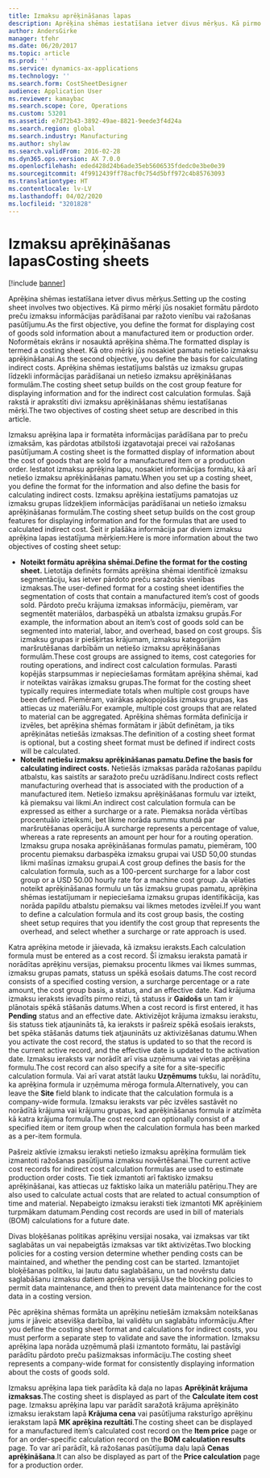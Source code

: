 ```yaml
---
title: Izmaksu aprēķināšanas lapas
description: Aprēķina shēmas iestatīšana ietver divus mērķus. Kā pirmo mērķi jūs nosakiet formātu pārdoto preču izmaksu informācijas parādīšanai par ražoto vienību vai ražošanas pasūtījumu. Noformētais ekrāns ir nosauktā aprēķina shēma. Kā otro mērķi jūs nosakiet pamatu netiešo izmaksu aprēķināšanai. Aprēķina shēmas iestatījums balstās uz izmaksu grupas līdzekli informācijas parādīšanai un netiešo izmaksu aprēķināšanas formulām. Šajā rakstā ir aprakstīti divi izmaksu aprēķināšanas shēmu iestatīšanas mērķi.
author: AndersGirke
manager: tfehr
ms.date: 06/20/2017
ms.topic: article
ms.prod: ''
ms.service: dynamics-ax-applications
ms.technology: ''
ms.search.form: CostSheetDesigner
audience: Application User
ms.reviewer: kamaybac
ms.search.scope: Core, Operations
ms.custom: 53201
ms.assetid: e7d72b43-3892-49ae-8821-9eede3f4d24a
ms.search.region: global
ms.search.industry: Manufacturing
ms.author: shylaw
ms.search.validFrom: 2016-02-28
ms.dyn365.ops.version: AX 7.0.0
ms.openlocfilehash: eded428d24b6ade35eb5606535fdedc0e3be0e39
ms.sourcegitcommit: 4f9912439ff78acf0c754d5bff972c4b85763093
ms.translationtype: HT
ms.contentlocale: lv-LV
ms.lasthandoff: 04/02/2020
ms.locfileid: "3201828"
---
```

# <a name="costing-sheets"></a><span data-ttu-id="cea46-108">Izmaksu aprēķināšanas lapas</span><span class="sxs-lookup"><span data-stu-id="cea46-108">Costing sheets</span></span>

[!include [banner](../includes/banner.md)]

<span data-ttu-id="cea46-109">Aprēķina shēmas iestatīšana ietver divus mērķus.</span><span class="sxs-lookup"><span data-stu-id="cea46-109">Setting up the costing sheet involves two objectives.</span></span> <span data-ttu-id="cea46-110">Kā pirmo mērķi jūs nosakiet formātu pārdoto preču izmaksu informācijas parādīšanai par ražoto vienību vai ražošanas pasūtījumu.</span><span class="sxs-lookup"><span data-stu-id="cea46-110">As the first objective, you define the format for displaying cost of goods sold information about a manufactured item or production order.</span></span> <span data-ttu-id="cea46-111">Noformētais ekrāns ir nosauktā aprēķina shēma.</span><span class="sxs-lookup"><span data-stu-id="cea46-111">The formatted display is termed a costing sheet.</span></span> <span data-ttu-id="cea46-112">Kā otro mērķi jūs nosakiet pamatu netiešo izmaksu aprēķināšanai.</span><span class="sxs-lookup"><span data-stu-id="cea46-112">As the second objective, you define the basis for calculating indirect costs.</span></span> <span data-ttu-id="cea46-113">Aprēķina shēmas iestatījums balstās uz izmaksu grupas līdzekli informācijas parādīšanai un netiešo izmaksu aprēķināšanas formulām.</span><span class="sxs-lookup"><span data-stu-id="cea46-113">The costing sheet setup builds on the cost group feature for displaying information and for the indirect cost calculation formulas.</span></span> <span data-ttu-id="cea46-114">Šajā rakstā ir aprakstīti divi izmaksu aprēķināšanas shēmu iestatīšanas mērķi.</span><span class="sxs-lookup"><span data-stu-id="cea46-114">The two objectives of costing sheet setup are described in this article.</span></span> 

<span data-ttu-id="cea46-115">Izmaksu aprēķina lapa ir formatēta informācijas parādīšana par to preču izmaksām, kas pārdotas atbilstoši izgatavotajai precei vai ražošanas pasūtījumam.</span><span class="sxs-lookup"><span data-stu-id="cea46-115">A costing sheet is the formatted display of information about the cost of goods that are sold for a manufactured item or a production order.</span></span> <span data-ttu-id="cea46-116">Iestatot izmaksu aprēķina lapu, nosakiet informācijas formātu, kā arī netiešo izmaksu aprēķināšanas pamatu.</span><span class="sxs-lookup"><span data-stu-id="cea46-116">When you set up a costing sheet, you define the format for the information and also define the basis for calculating indirect costs.</span></span> <span data-ttu-id="cea46-117">Izmaksu aprēķina iestatījums pamatojas uz izmaksu grupas līdzekļiem informācijas parādīšanai un netiešo izmaksu aprēķināšanas formulām.</span><span class="sxs-lookup"><span data-stu-id="cea46-117">The costing sheet setup builds on the cost group features for displaying information and for the formulas that are used to calculated indirect cost.</span></span> <span data-ttu-id="cea46-118">Šeit ir plašāka informācija par diviem izmaksu aprēķina lapas iestatījuma mērķiem:</span><span class="sxs-lookup"><span data-stu-id="cea46-118">Here is more information about the two objectives of costing sheet setup:</span></span>
-   <span data-ttu-id="cea46-119">**Noteikt formātu aprēķina shēmai.**</span><span class="sxs-lookup"><span data-stu-id="cea46-119">**Define the format for the costing sheet.**</span></span> <span data-ttu-id="cea46-120">Lietotāja definēts formāts aprēķina shēmai identificē izmaksu segmentāciju, kas ietver pārdoto preču saražotās vienības izmaksas.</span><span class="sxs-lookup"><span data-stu-id="cea46-120">The user-defined format for a costing sheet identifies the segmentation of costs that contain a manufactured item’s cost of goods sold.</span></span> <span data-ttu-id="cea46-121">Pārdoto preču krājuma izmaksas informāciju, piemēram, var segmentēt materiālos, darbaspēkā un atbalsta izmaksu grupās.</span><span class="sxs-lookup"><span data-stu-id="cea46-121">For example, the information about an item’s cost of goods sold can be segmented into material, labor, and overhead, based on cost groups.</span></span> <span data-ttu-id="cea46-122">Šīs izmaksu grupas ir piešķirtas krājumam, izmaksu kategorijām maršrutēšanas darbībām un netiešo izmaksu aprēķināšanas formulām.</span><span class="sxs-lookup"><span data-stu-id="cea46-122">These cost groups are assigned to items, cost categories for routing operations, and indirect cost calculation formulas.</span></span> <span data-ttu-id="cea46-123">Parasti kopējās starpsummas ir nepieciešamas formātam aprēķina shēmai, kad ir noteiktas vairākas izmaksu grupas.</span><span class="sxs-lookup"><span data-stu-id="cea46-123">The format for the costing sheet typically requires intermediate totals when multiple cost groups have been defined.</span></span> <span data-ttu-id="cea46-124">Piemēram, vairākas apkopojošās izmaksu grupas, kas attiecas uz materiālu.</span><span class="sxs-lookup"><span data-stu-id="cea46-124">For example, multiple cost groups that are related to material can be aggregated.</span></span> <span data-ttu-id="cea46-125">Aprēķina shēmas formāta definīcija ir izvēles, bet aprēķina shēmas formātam ir jābūt definētam, ja tiks aprēķinātas netiešās izmaksas.</span><span class="sxs-lookup"><span data-stu-id="cea46-125">The definition of a costing sheet format is optional, but a costing sheet format must be defined if indirect costs will be calculated.</span></span>
-   <span data-ttu-id="cea46-126">**Noteikt netiešu izmaksu aprēķināšanas pamatu.**</span><span class="sxs-lookup"><span data-stu-id="cea46-126">**Define the basis for calculating indirect costs.**</span></span> <span data-ttu-id="cea46-127">Netiešās izmaksas parāda ražošanas papildu atbalstu, kas saistīts ar saražoto preču uzrādīšanu.</span><span class="sxs-lookup"><span data-stu-id="cea46-127">Indirect costs reflect manufacturing overhead that is associated with the production of a manufactured item.</span></span> <span data-ttu-id="cea46-128">Netiešo izmaksu aprēķināšanas formulu var izteikt, kā piemaksu vai likmi.</span><span class="sxs-lookup"><span data-stu-id="cea46-128">An indirect cost calculation formula can be expressed as either a surcharge or a rate.</span></span> <span data-ttu-id="cea46-129">Piemaksa norāda vērtības procentuālo izteiksmi, bet likme norāda summu stundā par maršrutēšanas operāciju.</span><span class="sxs-lookup"><span data-stu-id="cea46-129">A surcharge represents a percentage of value, whereas a rate represents an amount per hour for a routing operation.</span></span> <span data-ttu-id="cea46-130">Izmaksu grupa nosaka aprēķināšanas formulas pamatu, piemēram, 100 procentu piemaksu darbaspēka izmaksu grupai vai USD 50,00 stundas likmi mašīnas izmaksu grupai.</span><span class="sxs-lookup"><span data-stu-id="cea46-130">A cost group defines the basis for the calculation formula, such as a 100-percent surcharge for a labor cost group or a USD 50.00 hourly rate for a machine cost group.</span></span> <span data-ttu-id="cea46-131">Ja vēlaties noteikt aprēķināšanas formulu un tās izmaksu grupas pamatu, aprēķina shēmas iestatījumam ir nepieciešama izmaksu grupas identifikācija, kas norāda papildu atbalstu piemaksu vai likmes metodes izvēlei.</span><span class="sxs-lookup"><span data-stu-id="cea46-131">If you want to define a calculation formula and its cost group basis, the costing sheet setup requires that you identify the cost group that represents the overhead, and select whether a surcharge or rate approach is used.</span></span>

<span data-ttu-id="cea46-132">Katra aprēķina metode ir jāievada, kā izmaksu ieraksts.</span><span class="sxs-lookup"><span data-stu-id="cea46-132">Each calculation formula must be entered as a cost record.</span></span> <span data-ttu-id="cea46-133">Šī izmaksu ieraksta pamatā ir norādītas aprēķinu versijas, piemaksu procentu likmes vai likmes summas, izmaksu grupas pamats, statuss un spēkā esošais datums.</span><span class="sxs-lookup"><span data-stu-id="cea46-133">The cost record consists of a specified costing version, a surcharge percentage or a rate amount, the cost group basis, a status, and an effective date.</span></span> <span data-ttu-id="cea46-134">Kad krājuma izmaksu ieraksts ievadīts pirmo reizi, tā statuss ir **Gaidošs** un tam ir plānotais spēkā stāšanās datums.</span><span class="sxs-lookup"><span data-stu-id="cea46-134">When a cost record is first entered, it has **Pending** status and an effective date.</span></span> <span data-ttu-id="cea46-135">Aktivizējot krājuma izmaksu ierakstu, šis statuss tiek atjaunināts tā, ka ieraksts ir pašreiz spēkā esošais ieraksts, bet spēka stāšanās datums tiek atjaunināts uz aktivizēšanas datumu.</span><span class="sxs-lookup"><span data-stu-id="cea46-135">When you activate the cost record, the status is updated to so that the record is the current active record, and the effective date is updated to the activation date.</span></span> <span data-ttu-id="cea46-136">Izmaksu ieraksts var norādīt arī visa uzņēmuma vai vietas aprēķina formulu.</span><span class="sxs-lookup"><span data-stu-id="cea46-136">The cost record can also specify a site for a site-specific calculation formula.</span></span> <span data-ttu-id="cea46-137">Vai arī varat atstāt lauku **Uzņēmums** tukšu, lai norādītu, ka aprēķina formula ir uzņēmuma mēroga formula.</span><span class="sxs-lookup"><span data-stu-id="cea46-137">Alternatively, you can leave the **Site** field blank to indicate that the calculation formula is a company-wide formula.</span></span> <span data-ttu-id="cea46-138">Izmaksu ieraksts var pēc izvēles sastāvēt no norādītā krājuma vai krājumu grupas, kad aprēķināšanas formula ir atzīmēta kā katra krājuma formula.</span><span class="sxs-lookup"><span data-stu-id="cea46-138">The cost record can optionally consist of a specified item or item group when the calculation formula has been marked as a per-item formula.</span></span> 

<span data-ttu-id="cea46-139">Pašreiz aktīvie izmaksu ieraksti netiešo izmaksu aprēķina formulām tiek izmantoti ražošanas pasūtījuma izmaksu novērtēšanai.</span><span class="sxs-lookup"><span data-stu-id="cea46-139">The current active cost records for indirect cost calculation formulas are used to estimate production order costs.</span></span> <span data-ttu-id="cea46-140">Tie tiek izmantoti arī faktisko izmaksu aprēķināšanai, kas attiecas uz faktisko laika un materiālu patēriņu.</span><span class="sxs-lookup"><span data-stu-id="cea46-140">They are also used to calculate actual costs that are related to actual consumption of time and material.</span></span> <span data-ttu-id="cea46-141">Nepabeigto izmaksu ieraksti tiek izmantoti MK aprēķiniem turpmākam datumam.</span><span class="sxs-lookup"><span data-stu-id="cea46-141">Pending cost records are used in bill of materials (BOM) calculations for a future date.</span></span> 

<span data-ttu-id="cea46-142">Divas bloķēšanas politikas aprēķinu versijai nosaka, vai izmaksas var tikt saglabātas un vai nepabeigtās izmaksas var tikt aktivizētas.</span><span class="sxs-lookup"><span data-stu-id="cea46-142">Two blocking policies for a costing version determine whether pending costs can be maintained, and whether the pending cost can be started.</span></span> <span data-ttu-id="cea46-143">Izmantojiet bloķēšanas politiku, lai ļautu datu saglabāšanu, un tad novērstu datu saglabāšanu izmaksu datiem aprēķina versijā.</span><span class="sxs-lookup"><span data-stu-id="cea46-143">Use the blocking policies to permit data maintenance, and then to prevent data maintenance for the cost data in a costing version.</span></span> 

<span data-ttu-id="cea46-144">Pēc aprēķina shēmas formāta un aprēķinu netiešām izmaksām noteikšanas jums ir jāveic atsevišķa darbība, lai validētu un saglabātu informāciju.</span><span class="sxs-lookup"><span data-stu-id="cea46-144">After you define the costing sheet format and calculations for indirect costs, you must perform a separate step to validate and save the information.</span></span> <span data-ttu-id="cea46-145">Izmaksu aprēķina lapa norāda uzņēmumā plaši izmantoto formātu, lai pastāvīgi parādītu pārdoto preču pašizmaksas informāciju.</span><span class="sxs-lookup"><span data-stu-id="cea46-145">The costing sheet represents a company-wide format for consistently displaying information about the costs of goods sold.</span></span> 

<span data-ttu-id="cea46-146">Izmaksu aprēķina lapa tiek parādīta kā daļa no lapas **Aprēķināt krājuma izmaksas**.</span><span class="sxs-lookup"><span data-stu-id="cea46-146">The costing sheet is displayed as part of the **Calculate item cost** page.</span></span> <span data-ttu-id="cea46-147">Izmaksu aprēķina lapu var parādīt saražotā krājuma aprēķināto izmaksu ierakstam lapā **Krājuma cena** vai pasūtījuma raksturīgo aprēķinu ierakstam lapā **MK aprēķina rezultāti**.</span><span class="sxs-lookup"><span data-stu-id="cea46-147">The costing sheet can be displayed for a manufactured item’s calculated cost record on the **Item price** page or for an order-specific calculation record on the **BOM calculation results** page.</span></span> <span data-ttu-id="cea46-148">To var arī parādīt, kā ražošanas pasūtījuma daļu lapā **Cenas aprēķināšana**.</span><span class="sxs-lookup"><span data-stu-id="cea46-148">It can also be displayed as part of the **Price calculation** page for a production order.</span></span>






